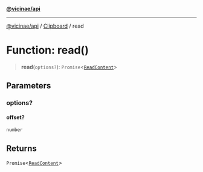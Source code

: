 [**@vicinae/api**](../../../../README.md)

***

[@vicinae/api](../../../../README.md) / [Clipboard](../README.md) / read

# Function: read()

> **read**(`options?`): `Promise`\<[`ReadContent`](../type-aliases/ReadContent.md)\>

## Parameters

### options?

#### offset?

`number`

## Returns

`Promise`\<[`ReadContent`](../type-aliases/ReadContent.md)\>
